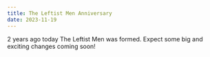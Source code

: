 ```yaml
---
title: The Leftist Men Anniversary
date: 2023-11-19 
---
```

2 years ago today The Leftist Men was formed. Expect some big and exciting changes coming soon!